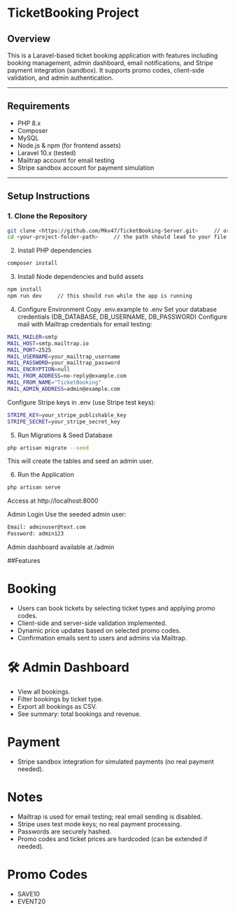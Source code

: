 # TicketBooking Project

## Overview
This is a Laravel-based ticket booking application with features including booking management, admin dashboard, email notifications, and Stripe payment integration (sandbox). It supports promo codes, client-side validation, and admin authentication.

---

## Requirements
- PHP 8.x
- Composer
- MySQL
- Node.js & npm (for frontend assets)
- Laravel 10.x (tested)
- Mailtrap account for email testing
- Stripe sandbox account for payment simulation

---

## Setup Instructions

### 1. Clone the Repository
```bash
git clone <https://github.com/Mkv47/TicketBooking-Server.git>     // or dowmload the .zip file
cd <your-project-folder-path>     // the path should lead to your file (e.g `C:\Users\Username\Desktop\TicketBooking-Server`)
```
2. Install PHP dependencies
```bash
composer install
```
3. Install Node dependencies and build assets
```bash
npm install
npm run dev     // this should run while the app is running 
```
4. Configure Environment
Copy .env.example to .env
Set your database credentials (DB_DATABASE, DB_USERNAME, DB_PASSWORD)
Configure mail with Mailtrap credentials for email testing:

```bash
MAIL_MAILER=smtp
MAIL_HOST=smtp.mailtrap.io
MAIL_PORT=2525
MAIL_USERNAME=your_mailtrap_username
MAIL_PASSWORD=your_mailtrap_password
MAIL_ENCRYPTION=null
MAIL_FROM_ADDRESS=no-reply@example.com
MAIL_FROM_NAME="TicketBooking"
MAIL_ADMIN_ADDRESS=admin@example.com
```

Configure Stripe keys in .env (use Stripe test keys):

```bash
STRIPE_KEY=your_stripe_publishable_key
STRIPE_SECRET=your_stripe_secret_key
```

5. Run Migrations & Seed Database

```bash
php artisan migrate --seed
```
This will create the tables and seed an admin user.

6. Run the Application
```bash
php artisan serve
```
Access at http://localhost:8000

Admin Login
Use the seeded admin user:
```bash
Email: adminuser@text.com
Password: admin123
```
Admin dashboard available at /admin

##Features

# Booking
- Users can book tickets by selecting ticket types and applying promo codes.
- Client-side and server-side validation implemented.
- Dynamic price updates based on selected promo codes.
- Confirmation emails sent to users and admins via Mailtrap.

# 🛠️ Admin Dashboard
- View all bookings.
- Filter bookings by ticket type.
- Export all bookings as CSV.
- See summary: total bookings and revenue.

# Payment
- Stripe sandbox integration for simulated payments (no real payment needed).

# Notes
- Mailtrap is used for email testing; real email sending is disabled.
- Stripe uses test mode keys; no real payment processing.
- Passwords are securely hashed.
- Promo codes and ticket prices are hardcoded (can be extended if needed).

# Promo Codes
- SAVE10
- EVENT20

